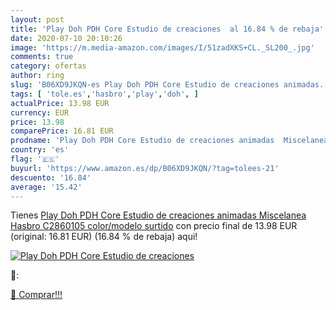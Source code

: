 ```yaml
---
layout: post
title: 'Play Doh PDH Core Estudio de creaciones  al 16.84 % de rebaja'
date: 2020-07-10 20:10:26
image: 'https://m.media-amazon.com/images/I/51zadXKS+CL._SL200_.jpg'
comments: true
category: ofertas
author: ring
slug: 'B06XD9JKQN-es Play Doh PDH Core Estudio de creaciones animadas...'
tags: [ 'tole.es','hasbro','play','doh', ]
actualPrice: 13.98 EUR
currency: EUR
price: 13.98
comparePrice: 16.81 EUR
prodname: 'Play Doh PDH Core Estudio de creaciones animadas  Miscelanea  Hasbro C2860105    color/modelo surtido'
country: 'es'
flag: '🇪🇸'
buyurl: 'https://www.amazon.es/dp/B06XD9JKQN/?tag=tolees-21'
descuento: '16.84'
average: '15.42'
---
```


Tienes [Play Doh PDH Core Estudio de creaciones animadas  Miscelanea  Hasbro C2860105    color/modelo surtido](https://www.amazon.es/dp/B06XD9JKQN/?tag=tolees-21) con precio final de  13.98 EUR (original: 16.81 EUR) (16.84 %  de rebaja) aqui!

[![Play Doh PDH Core Estudio de creaciones ](https://m.media-amazon.com/images/I/51zadXKS+CL._SL200_.jpg)](https://www.amazon.es/dp/B06XD9JKQN/?tag=tolees-21)

🔎:


[🛒 Comprar!!!](https://www.amazon.es/dp/B06XD9JKQN/?tag=tolees-21)

